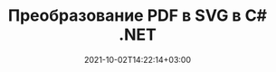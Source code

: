 ---
############################# Static ############################
layout: "autogen-gist"
date: 2021-10-02T14:22:14+03:00
draft: false
path: "ru/total/net/conversion/pdf-to-svg/"
other_out_formats: "DOC DOCX DOCM DOT DOTX DOTM TXT RTF HTML HTM MHTML MHT XLS XLSX XLSM XLSB XLT XLTX XLTM XLAM CSV TSV DIF SXC FODS PPT PPTX PPTM PPS PPSX PPSM POT POTX POTM ODT OTT OTP ODP ODS EMZ WMZ SVG SVGZ XPS TEX DCM WMF EMF BMP PNG GIF JPEG TIFF ICO WEBP JP2 TGA PSB PSD EPUB MD DICOM FODP JPG"
ad_headline: "Конвертировать PDF в SVG | .NET"
ad_description: "Наиболее точное решение для преобразования документов PDF в SVG для приложений .NET."

############################# Head ############################
head_title: "Преобразование PDF в SVG на C# .NET — быстрое преобразование PDF"
head_description: "Быстрое и безопасное преобразование PDF в SVG в платформах .NET и Mono — конвертируйте PDF в SVG и более 100 других форматов файлов в любом типе приложений C#, VB.NET, ASP.NET и .NET Core."

############################# Header ############################
title: "Преобразование PDF в SVG в C# .NET"
description: "Преобразование PDF в SVG в приложениях C# .NET с помощью гибких функций преобразования документов для настройки внешнего вида преобразованного формата документа. Точное преобразование из PDF-файлов в текстовый документ, электронную таблицу Excel, презентацию PowerPoint, Photoshop, электронную книгу, веб-форматы и форматы файлов изображений. Преобразуйте весь документ или выберите определенные страницы файла PDF на основе выбранных номеров страниц или диапазонов страниц и легко конвертируйте в широкий спектр поддерживаемых форматов документов."

############################# SubMenu ############################
submenu:
    enable: false

############################# Content ############################
content:
    enable: true
    block:
    - title_left: "Как преобразовать PDF в SVG на C# .NET"
      content_left: |
          Выполните следующие простые шаги для преобразования PDF в SVG в .NET. Просматривайте преобразованный документ как есть или визуализируйте и отображайте его как HTML без использования какого-либо внешнего программного обеспечения.

          -   Создайте объект **Converter** для преобразования документа PDF
          -   Установите параметры преобразования для формата SVG
          -   Вызов метода **Convert** экземпляра класса **Converter** для преобразования в SVG
          -   Установить параметры для просмотра HTML
          -   Создайте объект **Viewer** для просмотра преобразованного документа в формате HTML.
          
      title_right: "Инструкции по загрузке и установке"
      content_right: |
          Пространства имен `GroupDocs.Conversion` и `GroupDocs.Viewer` необходимы для преобразования форматов файлов в широкий спектр изображений и типов документов, таких как Microsoft Office (Word, Excel, PowerPoint, Project, Outlook), OpenDocument, HTML и Схемы САПР. Изучите другие [API .NET для документов Office](https://products.conholdate.com/ru/total/net/), предлагаемые Conholdate.Total.
          
          Получите соответствующие файлы сборки из [загрузок](https://downloads.conholdate.com/total/net) или загрузите весь пакет из [NuGet](https://www.nuget.org/packages/Conholdate.Total/), чтобы добавить `Conholdate.Total для .NET` прямо в вашу рабочую область.
          
      gisthash: "d2247f969461c42ed50a02e53e93953a"
      gistfile: "pdf-to-word-conversion-and-html-viewer.cs"

    - title_left: "Преобразование PDF в документы Word в .NET"
      content_left: |
          Преобразование документов PDF в документы Word в приложениях C# .NET с помощью Conholdate.Total API становится проще. Файл PDF преобразуется в файл Word (DOCX) с форматированием документа в качестве исходного файла. Вы можете легко редактировать содержимое, такое как текст, таблицы, изображения и списки, из преобразованного документа Word.

          -   Создайте объект класса **Converter** и передайте ему исходный файл **PDF**
          -   Вызвать метод **Convert** объекта **Converter**
          -   Укажите **DOCX** в качестве желаемого выходного формата, передав ему объект **WordProcessingConvertOptions**.
          -   Вызов метода **Convert** экземпляра класса **Converter** для преобразования в **DOCX**
          
      title_right: "Преобразование защищенных паролем архивов"
      content_right: |
          В некоторых случаях размер преобразованного документа больше, и для преобразования требуется время. По умолчанию преобразованный документ из кэша сохраняется на локальный диск, но [Conholdate.Total for .NET](https://products.conholdate.com/total/net/) предлагает функцию реализации пользовательского кэша с использованием интерфейса iCache для эффективного управления результаты преобразования кеша по-своему. Это ускоряет общий повторяющийся процесс преобразования.
          
          [Библиотека преобразования .NET PDF](https://products.groupdocs.com/conversion/net/) также поддерживает преобразование в архивы, защищенные паролем, и из них, а также сжатие результатов преобразования в форматы ZIP, RAR, 7Z, TAR, GZ и BZ2. архивные форматы.
          
      gisthash: "d2247f969461c42ed50a02e53e93953a"
      gistfile: "pdf-to-word-conversion.cs"

    - title_left: "Преобразование PDF в Excel в C# .NET"
      content_left: |
          Превратите PDF в электронные таблицы Excel, используя несколько строк кода C# .NET. Содержимое файла PDF преобразуется в строки и столбцы рабочего листа Excel, которые можно легко редактировать по мере необходимости. Файл PDF можно преобразовать в следующие форматы электронных таблиц (XLS, XLSX, XLSM, XLSB, XLTX, XLT), OpenDocument (ODS, OTS) и Apple iWork Numbers.

          -   Создайте объект класса **Converter** и передайте ему исходный файл **PDF**
          -   Вызвать метод **Convert** объекта **Converter**
          -   Укажите **XLSX** в качестве желаемого выходного формата, передав ему объект **SpreadsheetConvertOptions**.
          -   Вызов метода **Convert** экземпляра класса **Converter** для преобразования в **XLSX**
        
      title_right: "Извлечение информации из исходного документа"
      content_right: |
          Функция извлечения информации о документах не только позволяет получить основную информацию об исходном файле документа, но также поддерживает извлечение некоторой ценной информации, специфичной для формата файла, такой как даты начала и окончания проекта в файле Microsoft Project, любые ограничения печати документа PDF, список папок, заключенных в файле данных Outlook и т. д.

          Преобразование популярных форматов файлов документов в различных операционных системах, таких как Windows, Linux или macOS, при использовании таких платформ, как Windows Azure, Mono и Xamarin.
          
      gisthash: "d2247f969461c42ed50a02e53e93953a"
      gistfile: "pdf-to-excel-conversion.cs"

    - title_left: "Преобразование PDF в PowerPoint на C# .NET"
      content_left: |
          Преобразование слайдов PDF в PowerPoint (PPT, PPTX) выполняется быстрее с Conholdate.Total для API .NET. После преобразования вы можете легко редактировать презентации и слайды PowerPoint в Microsoft PowerPoint.

          -   Создайте объект класса **Converter** и передайте ему исходный файл **PDF**
          -   Вызвать метод **Convert** объекта **Converter**
          -   Укажите **PPTX** в качестве желаемого выходного формата, передав ему объект **PresentationConvertOptions**.
          -   Вызов метода **Convert** экземпляра класса **Converter** для преобразования в **PPTX**
          
      title_right: "Загрузка и преобразование удаленных документов"
      content_right: |
          Используя Conholdate.Total для .NET, разработчики могут загружать и преобразовывать документы из различных удаленных мест и ресурсов облачного хранилища документов, таких как Amazon S3, Microsoft Azure Blob, FTP, локальный диск, поток или простой URL-адрес. Вам просто нужно указать метод для получения удаленного потока документов, а затем передать его классу Converter в качестве конструктора.
          
          API-интерфейсы Conholdate.Total для .NET являются родными для Windows Forms, ASP.NET, WPF, WCF или любого типа приложений на основе .NET Framework 2.0 или более поздней версии.
          
      gisthash: "d2247f969461c42ed50a02e53e93953a"
      gistfile: "pdf-to-powerpoint-conversion.cs"

    - title_left: "Преобразование PDF в изображения в .NET"
      content_left: |
          Преобразование PDF в форматы изображений, такие как JPG, PNG, GIF, BMP, TIFF и многие другие, с точным качеством изображения и разрешением. Преобразуйте весь файл PDF или выберите одну из выбранных страниц для преобразования в изображения.

          -   Создайте объект класса **Converter** и передайте ему исходный файл **PDF**
          -   Вызвать метод **Convert** объекта **Converter**
          -   Объявите делегат **SavePageStream** для сохранения преобразованной страницы документа в поток
          -   Укажите **PNG** в качестве желаемого выходного формата, передав ему объект **ImageConvertOptions**.
          -   Вызов метода **Convert** экземпляра класса **Converter** для преобразования в **PNG**
          
      title_right: "Добавление текстовых или графических водяных знаков в документы"
      content_right: |
          Точно преобразовывайте документы точно так же, как исходный файл, и применяйте текстовые или графические водяные знаки к преобразованным страницам документа. Штампуйте водяные знаки с умом, используя небольшой набор параметров водяных знаков для управления шрифтом, цветом, шириной, высотой, углом поворота, прозрачностью и размещением водяного знака на фоне страниц документа.
          
          Автоматическое определение формата исходного документа — еще одна полезная функция для извлечения самого расширения файла в некоторых случаях, когда исходный файл представлен в виде потока байтов. Разработчики также могут получить полный список всех поддерживаемых форматов преобразования при преобразовании одного документа в другой формат файла, вызвав метод GetPossibleConversions объекта Converter.
          
      gisthash: "d2247f969461c42ed50a02e53e93953a"
      gistfile: "pdf-to-image-conversion.cs"

############################# About Formats ############################
about_formats:
    enable: false
############################# More Formats ############################
more_formats:
    enable: true
    auto: false
    other_out_formats: DOC DOCX DOCM DOT DOTX DOTM TXT RTF HTML HTM MHTML MHT XLS XLSX XLSM XLSB XLT XLTX XLTM XLAM CSV TSV DIF SXC FODS PPT PPTX PPTM PPS PPSX PPSM POT POTX POTM ODT OTT OTP ODP ODS EMZ WMZ SVG SVGZ XPS TEX DCM WMF EMF BMP PNG GIF JPEG TIFF ICO WEBP JP2 TGA PSB PSD EPUB MD DICOM FODP JPG
############################# Back to top ###############################
back_to_top:
  enable: true
---
